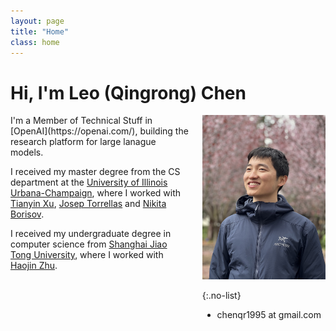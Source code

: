 ```yaml
---
layout: page
title: "Home"
class: home
---
```


# Hi, I'm Leo (Qingrong) Chen

<div class="columns" markdown="1">

<div class="intro" markdown="1">
I'm a Member of Technical Stuff in [OpenAI](https://openai.com/), building the research platform for large lanague models.

I received my master degree from the CS department at the [University of Illinois Urbana-Champaign](https://cs.illinois.edu/), where I worked with [Tianyin Xu](https://tianyin.github.io/), [Josep Torrellas](https://iacoma.cs.uiuc.edu/josep/torrellas.html) and [Nikita Borisov](http://hatswitch.org/~nikita/).

I received my undergraduate degree in computer science from [Shanghai Jiao Tong University](https://en.sjtu.edu.cn), where I worked with [Haojin
Zhu](https://nsec.sjtu.edu.cn/~hjzhu/).
</div>

<div class="me" markdown="1">
<picture>
  <source srcset='/images/avatar.jpg' type='image/webp' />
  <img
    src='/images/avatar.jpg'
    alt='Leo Chen'
  >
</picture>

{:.no-list}
* chenqr1995 at gmail.com
</div>
</div>
